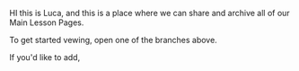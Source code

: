 HI this is Luca, and this is a place where we can share and archive all of our Main Lesson Pages. 

To get started vewing, open one of the branches above.

If you'd like to add, 



<!---
Supersevie/Supersevie is a ✨ special ✨ repository because its `README.md` (this file) appears on your GitHub profile.
You can click the Preview link to take a look at your changes.
--->
